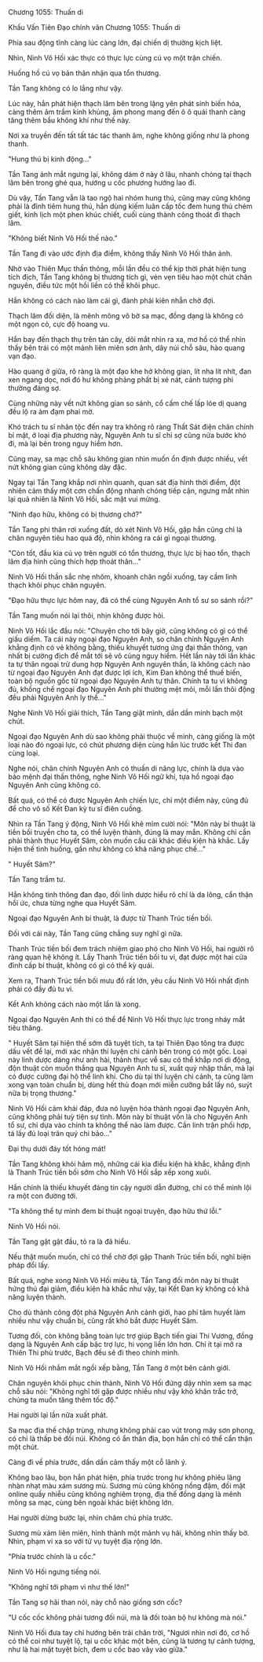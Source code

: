 




Chương 1055: Thuấn di


Khấu Vấn Tiên Đạo chính văn Chương 1055: Thuấn di

Phía sau động tĩnh càng lúc càng lớn, đại chiến dị thường kịch liệt.

Nhìn, Ninh Vô Hối xác thực có thực lực cùng cú vọ một trận chiến.

Huống hồ cú vọ bản thân nhận qua tổn thương.

Tần Tang không có lo lắng như vậy.

Lúc này, hắn phát hiện thạch lâm bên trong lặng yên phát sinh biến hóa, càng thêm âm trầm kinh khủng, âm phong mang đến ô ô quái thanh càng tăng thêm bầu không khí như thế này.

Nơi xa truyền đến tất tất tác tác thanh âm, nghe không giống như là phong thanh.

"Hung thú bị kinh động..."

Tần Tang ánh mắt ngưng lại, không dám ở này ở lâu, nhanh chóng tại thạch lâm bên trong ghé qua, hướng u cốc phương hướng lao đi.

Dù vậy, Tần Tang vẫn là tao ngộ hai nhóm hung thú, cũng may cũng không phải là đỉnh tiêm hung thú, hắn dùng kiếm luân cấp tốc đem hung thú chém giết, kinh lịch một phen khúc chiết, cuối cùng thành công thoát đi thạch lâm.

"Không biết Ninh Vô Hối thế nào."

Tần Tang đi vào ước định địa điểm, không thấy Ninh Vô Hối thân ảnh.

Nhờ vào Thiên Mục thần thông, mỗi lần đều có thể kịp thời phát hiện tung tích địch, Tần Tang không bị thương tích gì, vẻn vẹn tiêu hao một chút chân nguyên, điều tức một hồi liền có thể khôi phục.

Hắn không có cách nào làm cái gì, đành phải kiên nhẫn chờ đợi.

Thạch lâm đối diện, là mênh mông vô bờ sa mạc, đồng dạng là không có một ngọn cỏ, cực độ hoang vu.

Hắn bay đến thạch thụ trên tán cây, dõi mắt nhìn ra xa, mơ hồ có thể nhìn thấy bên trái có một mảnh liên miên sơn ảnh, dãy núi chỗ sâu, hào quang vạn đạo.

Hào quang ở giữa, rõ ràng là một đạo khe hở không gian, lít nha lít nhít, đan xen ngang dọc, nơi đó hư không phảng phất bị xé nát, cảnh tượng phi thường đáng sợ.

Cùng những này vết nứt không gian so sánh, cổ cấm chế lấp lóe dị quang đều lộ ra ảm đạm phai mờ.

Khó trách tu sĩ nhân tộc đến nay tra không rõ ràng Thất Sát điện chân chính bí mật, ở loại địa phương này, Nguyên Anh tu sĩ chỉ sợ cũng nửa bước khó đi, mà lại bên trong nguy hiểm hơn.

Cũng may, sa mạc chỗ sâu không gian nhìn muốn ổn định được nhiều, vết nứt không gian cũng không dày đặc.

Ngay tại Tần Tang khắp nơi nhìn quanh, quan sát địa hình thời điểm, đột nhiên cảm thấy một cơn chấn động nhanh chóng tiếp cận, ngưng mắt nhìn lại quả nhiên là Ninh Vô Hối, sắc mặt vui mừng.

"Ninh đạo hữu, không có bị thương chớ?"

Tần Tang phi thân rơi xuống đất, dò xét Ninh Vô Hối, gặp hắn cũng chỉ là chân nguyên tiêu hao quá độ, nhìn không ra cái gì ngoại thương.

"Còn tốt, đầu kia cú vọ trên người có tổn thương, thực lực bị hao tổn, thạch lâm địa hình cũng thích hợp thoát thân..."

Ninh Vô Hối thần sắc nhẹ nhõm, khoanh chân ngồi xuống, tay cầm linh thạch khôi phục chân nguyên.

"Đạo hữu thực lực hôm nay, đã có thể cùng Nguyên Anh tổ sư so sánh rồi?"

Tần Tang muốn nói lại thôi, nhịn không được hỏi.

Ninh Vô Hối lắc đầu nói: "Chuyện cho tới bây giờ, cũng không có gì có thể giấu diếm. Ta cái này ngoại đạo Nguyên Anh, so chân chính Nguyên Anh khẳng định có vẻ không bằng, thiếu khuyết tương ứng đại thần thông, vạn nhất bị cường địch để mắt tới sẽ vô cùng nguy hiểm. Hết lần này tới lần khác ta tự thân ngoại trừ dung hợp Nguyên Anh nguyên thần, là không cách nào từ ngoại đạo Nguyên Anh đạt được lợi ích, Kim Đan không thể thuế biến, toàn bộ nguồn gốc từ ngoại đạo Nguyên Anh tự thân. Chính ta tu vi không đủ, khống chế ngoại đạo Nguyên Anh phi thường mệt mỏi, mỗi lần thôi động đều phải Nguyên Anh ly thể..."

Nghe Ninh Vô Hối giải thích, Tần Tang giật mình, dần dần minh bạch một chút.

Ngoại đạo Nguyên Anh dù sao không phải thuộc về mình, càng giống là một loại nào đó ngoại lực, có chút phương diện cùng hắn lúc trước kết Thi đan cùng loại.

Nghe nói, chân chính Nguyên Anh có thuấn di năng lực, chính là dựa vào bảo mệnh đại thần thông, nghe Ninh Vô Hối ngữ khí, tựa hồ ngoại đạo Nguyên Anh cũng không có.

Bất quá, có thể có được Nguyên Anh chiến lực, chỉ một điểm này, cũng đủ để cho vô số Kết Đan kỳ tu sĩ điên cuồng.

Nhìn ra Tần Tang ý động, Ninh Vô Hối khẽ mỉm cười nói: "Môn này bí thuật là tiền bối truyền cho ta, có thể luyện thành, đúng là may mắn. Không chỉ cần phải thành thục Huyết Sâm, còn muốn cầu cái khác điều kiện hà khắc. Lấy hiện thế tình huống, gần như không có khả năng phục chế..."

" Huyết Sâm?"

Tần Tang trầm tư.

Hắn không tinh thông đan đạo, đối linh dược hiểu rõ chỉ là da lông, cẩn thận hồi ức, chưa từng nghe qua Huyết Sâm.

Ngoại đạo Nguyên Anh bí thuật, là được từ Thanh Trúc tiền bối.

Đối với cái này, Tần Tang cũng chẳng suy nghĩ gì nữa.

Thanh Trúc tiền bối đem trách nhiệm giao phó cho Ninh Vô Hối, hai người rõ ràng quan hệ không ít. Lấy Thanh Trúc tiền bối tu vi, đạt được một hai cửa đỉnh cấp bí thuật, không có gì có thể kỳ quái.

Xem ra, Thanh Trúc tiền bối mưu đồ rất lớn, yêu cầu Ninh Vô Hối nhất định phải có đầy đủ tu vi.

Kết Anh không cách nào một lần là xong.

Ngoại đạo Nguyên Anh thì có thể để Ninh Vô Hối thực lực trong nháy mắt tiêu thăng.

" Huyết Sâm tại hiện thế sớm đã tuyệt tích, ta tại Thiên Đạo tông tra được dấu vết để lại, mới xác nhận thí luyện chi cảnh bên trong có một gốc. Loại này linh dược dáng như anh hài, thành thục về sau có thể khắp nơi di động, độn thuật còn muốn thắng qua Nguyên Anh tu sĩ, xuất quỷ nhập thần, mà lại có được cường đại hộ thể linh khí. Cho dù tại thí luyện chi cảnh, ta cũng làm xong vạn toàn chuẩn bị, dùng hết thủ đoạn mới miễn cưỡng bắt lấy nó, suýt nữa bị trọng thương."

Ninh Vô Hối cảm khái đáp, đưa nó luyện hóa thành ngoại đạo Nguyên Anh, cũng không phải tuỳ tiện sự tình. Môn này bí thuật vốn là cho Nguyên Anh tổ sư, chỉ dựa vào chính ta không thể nào làm được. Cần linh trận phối hợp, tá lấy đủ loại trân quý chi bảo..."

Đại thụ dưới đáy tốt hóng mát!

Tần Tang không khỏi hâm mộ, những cái kia điều kiện hà khắc, khẳng định là Thanh Trúc tiền bối sớm cho Ninh Vô Hối sắp xếp xong xuôi.

Hắn chính là thiếu khuyết đáng tin cậy người dẫn đường, chỉ có thể mình lội ra một con đường tới.

"Ta không thể tự mình đem bí thuật ngoại truyện, đạo hữu thứ lỗi."

Ninh Vô Hối nói.

Tần Tang gật gật đầu, tỏ ra là đã hiểu.

Nếu thật muốn muốn, chỉ có thể chờ đợi gặp Thanh Trúc tiền bối, nghĩ biện pháp đổi lấy.

Bất quá, nghe xong Ninh Vô Hối miêu tả, Tần Tang đối môn này bí thuật hứng thú đại giảm, điều kiện hà khắc như vậy, tại Kết Đan kỳ không có khả năng luyện thành.

Cho dù thành công đột phá Nguyên Anh cảnh giới, hao phí tâm huyết làm nhiều như vậy chuẩn bị, cũng rất khó bắt được Huyết Sâm.

Tương đối, còn không bằng toàn lực trợ giúp Bạch tiến giai Thi Vương, đồng dạng là Nguyên Anh cấp bậc trợ lực, hi vọng liền lớn hơn. Chí ít tại mở ra Thiên Thi phù trước, Bạch đều sẽ đi theo chính mình.

Ninh Vô Hối nhắm mắt ngồi xếp bằng, Tần Tang ở một bên cảnh giới.

Chân nguyên khôi phục chín thành, Ninh Vô Hối đứng dậy nhìn xem sa mạc chỗ sâu nói: "Không nghĩ tới gặp được nhiều như vậy khó khăn trắc trở, chúng ta muốn tăng thêm tốc độ."

Hai người lại lần nữa xuất phát.

Sa mạc địa thế chập trùng, nhưng không phải cao vút trong mây sơn phong, có chỉ là thấp bé đồi núi. Không có ẩn thân địa, bọn hắn chỉ có thể cẩn thận một chút.

Càng đi về phía trước, dần dần cảm thấy một cỗ lãnh ý.

Không bao lâu, bọn hắn phát hiện, phía trước trong hư không phiêu lãng nhàn nhạt màu xám sương mù. Sương mù cũng không nồng đậm, đối mặt online quấy nhiễu cũng không nghiêm trọng, địa thế đồng dạng là mênh mông sa mạc, cùng bên ngoài khác biệt không lớn.

Hai người dừng bước lại, nhìn chăm chú phía trước.

Sương mù xám liên miên, hình thành một mảnh vụ hải, không nhìn thấy bờ. Nhìn, phạm vi xa so với tử vụ tuyệt địa rộng lớn.

"Phía trước chính là u cốc."

Ninh Vô Hối ngưng tiếng nói.

"Không nghĩ tới phạm vi như thế lớn!"

Tần Tang sợ hãi than nói, này chỗ nào giống sơn cốc?

"U cốc cốc không phải tương đối núi, mà là đối toàn bộ hư không mà nói."

Ninh Vô Hối đưa tay chỉ hướng bên trái chân trời, "Ngươi nhìn nơi đó, cơ hồ có thể coi như tuyệt lộ, tại u cốc khác một bên, cũng là tương tự cảnh tượng, như là hai mặt tuyệt bích, đem u cốc bao vây vào giữa."




